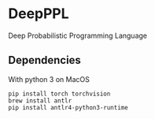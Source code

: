 # DeepPPL
Deep Probabilistic Programming Language


## Dependencies

With python 3 on MacOS

```
pip install torch torchvision
brew install antlr
pip install antlr4-python3-runtime
```